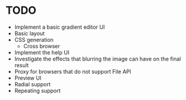# TODO
- Implement a basic gradient editor UI
- Basic layout
- CSS generation
    - Cross browser
- Implement the help UI
- Investigate the effects that blurring the image can have on the final result
- Proxy for browsers that do not support File API
- Preview UI
- Radial support
- Repeating support

